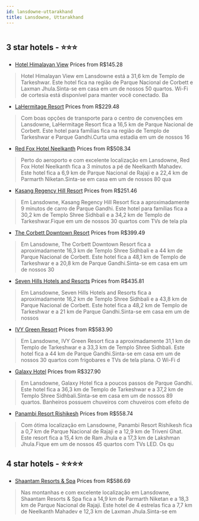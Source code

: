 ```yaml
---
id: lansdowne-uttarakhand
title: Lansdowne, Uttarakhand
---
```


<center><img src="https://i.travelapi.com/hotels/43000000/42270000/42263900/42263840/4bae1dae_z.jpg" alt="" /></center>


##  3 star hotels - ⭐️⭐️⭐️

-    [Hotel Himalayan View](https://www.hurb.com/br/aud/https://www.hurb.com/br/hotels/lansdowne/hotel-himalayan-view-HT-8QX7?cmp=18055) Prices from R$145.28
   > Hotel Himalayan View em Lansdowne está a 31,6 km de Templo de Tarkeshwar.  Este hotel fica na região de Parque Nacional de Corbett e Laxman Jhula.Sinta-se em casa em um de nossos 50 quartos. Wi-Fi de cortesia está disponível para manter você conectado. Ba
-    [LaHermitage Resort](https://www.hurb.com/br/aud/https://www.hurb.com/br/hotels/lansdowne/lahermitage-resort-HT-JYEB?cmp=18055) Prices from R$229.48
   > Com boas opções de transporte para o centro de convenções em Lansdowne, LaHermitage Resort fica a 16,5 km de Parque Nacional de Corbett.  Este hotel para famílias fica na região de Templo de Tarkeshwar e Parque Gandhi.Curta uma estadia em um de nossos 16 
-    [Red Fox Hotel Neelkanth](https://www.hurb.com/br/aud/https://www.hurb.com/br/hotels/lansdowne/red-fox-hotel-neelkanth-HT-ONT7?cmp=18055) Prices from R$508.34
   > Perto do aeroporto e com excelente localização em Lansdowne, Red Fox Hotel Neelkanth fica a 3 minutos a pé de Neelkanth Mahadev.  Este hotel fica a 6,9 km de Parque Nacional de Rajaji e a 22,4 km de Parmarth Niketan.Sinta-se em casa em um de nossos 80 qua
-    [Kasang Regency Hill Resort](https://www.hurb.com/br/aud/https://www.hurb.com/br/hotels/lansdowne/kasang-regency-hill-resort-HT-A8BH?cmp=18055) Prices from R$251.46
   > Em Lansdowne, Kasang Regency Hill Resort fica a aproximadamente 9 minutos de carro de Parque Gandhi.  Este hotel para famílias fica a 30,2 km de Templo Shree Sidhbali e a 34,2 km de Templo de Tarkeshwar.Fique em um de nossos 30 quartos com TVs de tela pla
-    [The Corbett Downtown Resort](https://www.hurb.com/br/aud/https://www.hurb.com/br/hotels/lansdowne/the-corbett-downtown-resort-HT-ZG6N?cmp=18055) Prices from R$399.49
   > Em Lansdowne, The Corbett Downtown Resort fica a aproximadamente 16,3 km de Templo Shree Sidhbali e a 44 km de Parque Nacional de Corbett.  Este hotel fica a 48,1 km de Templo de Tarkeshwar e a 20,8 km de Parque Gandhi.Sinta-se em casa em um de nossos 30 
-    [Seven Hills Hotels and Resorts](https://www.hurb.com/br/aud/https://www.hurb.com/br/hotels/lansdowne/seven-hills-hotels-and-resorts-HT-0W48?cmp=18055) Prices from R$435.81
   > Em Lansdowne, Seven Hills Hotels and Resorts fica a aproximadamente 16,2 km de Templo Shree Sidhbali e a 43,8 km de Parque Nacional de Corbett.  Este hotel fica a 48,2 km de Templo de Tarkeshwar e a 21 km de Parque Gandhi.Sinta-se em casa em um de nossos 
-    [IVY Green Resort](https://www.hurb.com/br/aud/https://www.hurb.com/br/hotels/lansdowne/ivy-green-resort-HT-28AL?cmp=18055) Prices from R$583.90
   > Em Lansdowne, IVY Green Resort fica a aproximadamente 31,1 km de Templo de Tarkeshwar e a 33,3 km de Templo Shree Sidhbali.  Este hotel fica a 44 km de Parque Gandhi.Sinta-se em casa em um de nossos 30 quartos com frigobares e TVs de tela plana. O Wi-Fi d
-    [Galaxy Hotel](https://www.hurb.com/br/aud/https://www.hurb.com/br/hotels/lansdowne/galaxy-hotel-HT-KUNC?cmp=18055) Prices from R$327.90
   > Em Lansdowne, Galaxy Hotel fica a poucos passos de Parque Gandhi.  Este hotel fica a 36,3 km de Templo de Tarkeshwar e a 37,2 km de Templo Shree Sidhbali.Sinta-se em casa em um de nossos 89 quartos. Banheiros possuem chuveiros com chuveiros com efeito de 
-    [Panambi Resort Rishikesh](https://www.hurb.com/br/aud/https://www.hurb.com/br/hotels/lansdowne/panambi-resort-rishikesh-HT-HVM4?cmp=18055) Prices from R$558.74
   > Com ótima localização em Lansdowne, Panambi Resort Rishikesh fica a 0,7 km de Parque Nacional de Rajaji e a 12,9 km de Triveni Ghat.  Este resort fica a 15,4 km de Ram Jhula e a 17,3 km de Lakshman Jhula.Fique em um de nossos 45 quartos com TVs LED. Os qu

##  4 star hotels - ⭐️⭐️⭐️⭐️

-    [Shaantam Resorts & Spa](https://www.hurb.com/br/aud/https://www.hurb.com/br/hotels/lansdowne/shaantam-resorts-spa-HT-88ER?cmp=18055) Prices from R$586.69
   > Nas montanhas e com excelente localização em Lansdowne, Shaantam Resorts & Spa fica a 14,9 km de Parmarth Niketan e a 18,3 km de Parque Nacional de Rajaji.  Este hotel de 4 estrelas fica a 7,7 km de Neelkanth Mahadev e 12,3 km de Laxman Jhula.Sinta-se em 
